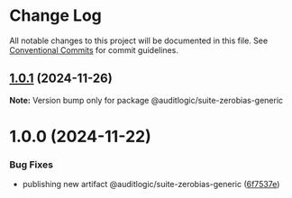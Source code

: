 # Change Log

All notable changes to this project will be documented in this file.
See [Conventional Commits](https://conventionalcommits.org) for commit guidelines.

## [1.0.1](https://github.com/auditlogic/suite/compare/@auditlogic/suite-zerobias-generic@1.0.0...@auditlogic/suite-zerobias-generic@1.0.1) (2024-11-26)

**Note:** Version bump only for package @auditlogic/suite-zerobias-generic





# 1.0.0 (2024-11-22)


### Bug Fixes

* publishing new artifact @auditlogic/suite-zerobias-generic ([6f7537e](https://github.com/auditlogic/suite/commit/6f7537ea1bbd56115fffcc026137a73081307f0f))
